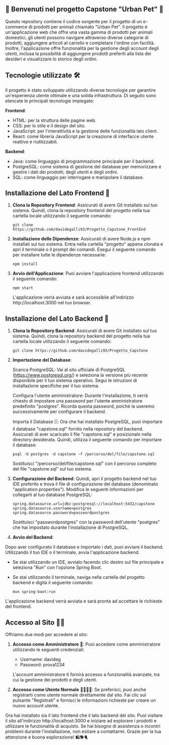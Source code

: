 ## 🐾 Benvenuti nel progetto Capstone "Urban Pet" 🐾

Questo repository contiene il codice sorgente per il progetto di un e-commerce di prodotti per animali chiamato "Urban Pet". 
Il progetto è un'applicazione web che offre una vasta gamma di prodotti per animali domestici, gli utenti possono navigare attraverso diverse categorie di prodotti, aggiungere articoli al carrello e completare l'ordine con facilità. 
Inoltre, l'applicazione offre funzionalità per la gestione degli account degli utenti, inclusa la possibilità di aggiungere prodotti preferiti alla lista dei desideri e visualizzare lo storico degli ordini.

## Tecnologie utilizzate 🛠️

Il progetto è stato sviluppato utilizzando diverse tecnologie per garantire un'esperienza utente ottimale e una solida infrastruttura. Di seguito sono elencate le principali tecnologie impiegate:

**Frontend**:

- HTML: per la struttura delle pagine web.
- CSS: per lo stile e il design del sito.
- JavaScript: per l'interattività e la gestione delle funzionalità lato client.
- React: come libreria JavaScript per la creazione di interfacce utente reattive e riutilizzabili.

**Backend**:

- Java: come linguaggio di programmazione principale per il backend.
- PostgreSQL: come sistema di gestione del database per memorizzare e gestire i dati dei prodotti, degli utenti e degli ordini.
- SQL: come linguaggio per interrogare e manipolare il database.

## Installazione del Lato Frontend 🚀

1. **Clona la Repository Frontend**: Assicurati di avere Git installato sul tuo sistema. Quindi, clona la repository frontend del progetto nella tua cartella locale utilizzando il seguente comando:

   ```
   git clone https://github.com/davidegalli93/Progetto_Capstone_FrontEnd
   ```

2. **Installazione delle Dipendenze**: Assicurati di avere Node.js e npm installati sul tuo sistema. Entra nella cartella "progetto" appena clonata e apri il terminale o il prompt dei comandi. Esegui il seguente comando per installare tutte le dipendenze necessarie:

   ```
   npm install
   ```

3. **Avvio dell'Applicazione**: Puoi avviare l'applicazione frontend utilizzando il seguente comando:

   ```
   npm start
   ```

   L'applicazione verrà avviata e sarà accessibile all'indirizzo http://localhost:3000 nel tuo browser.

## Installazione del Lato Backend 🔧

1. **Clona la Repository Backend**: Assicurati di avere Git installato sul tuo sistema. Quindi, clona la repository backend del progetto nella tua cartella locale utilizzando il seguente comando:

   ```
   git clone https://github.com/davidegalli93/Progetto_Capstone
   ```

2. **Importazione del Database**:

   Scarica PostgreSQL: Vai al sito ufficiale di PostgreSQL (https://www.postgresql.org/) e seleziona la versione più recente disponibile per il tuo sistema operativo. Segui le istruzioni di installazione specifiche per il tuo sistema.

   Configura l'utente amministratore: Durante l'installazione, ti verrà chiesto di impostare una password per l'utente amministratore predefinito "postgres". Ricorda questa password, poiché la useremo successivamente per configurare il backend.

   Importa il Database 🗄️: Ora che hai installato PostgreSQL, puoi importare il database "capstone.sql" fornito nella repository del backend. Assicurati di aver scaricato il file "capstone.sql" e posizionalo nella directory desiderata. Quindi, utilizza il seguente comando per importare il database:

   ```
   psql -U postgres -d capstone -f /percorso/del/file/capstone.sql
   ```

   Sostituisci "/percorso/del/file/capstone.sql" con il percorso completo del file "capstone.sql" sul tuo sistema.

3. **Configurazione del Backend**: Quindi, apri il progetto backend nel tuo IDE preferito e trova il file di configurazione del database (denominato "application.properties"). Modifica le seguenti informazioni per collegarti al tuo database PostgreSQL:

   ```
   spring.datasource.url=jdbc:postgresql://localhost:5432/capstone
   spring.datasource.username=postgres
   spring.datasource.password=passwordpostgres
   ```

   Sostituisci "passwordpostgres" con la password dell'utente "postgres" che hai impostato durante l'installazione di PostgreSQL.

4. **Avvio del Backend**:

 Dopo aver configurato il database e importato i dati, puoi avviare il backend. Utilizzando il tuo IDE o il terminale, avvia l'applicazione backend.

   - Se stai utilizzando un IDE, avvialo facendo clic destro sul file principale e seleziona "Run" con l'opzione Spring Boot.

   - Se stai utilizzando il terminale, naviga nella cartella del progetto backend e digita il seguente comando:

     ```
     mvn spring-boot:run
     ```

   L'applicazione backend verrà avviata e sarà pronta ad accettare le richieste del frontend.

## Accesso al Sito 🐶🐱

Offriamo due modi per accedere al sito:

1. **Accesso come Amministratore** 👑:
   Puoi accedere come amministratore utilizzando le seguenti credenziali:
   - Username: davideg
   - Password: prova1234

   L'account amministratore ti fornirà accesso a funzionalità avanzate, tra cui la gestione dei prodotti e degli utenti.

2. **Accesso come Utente Normale** 👨‍👩‍👦‍👦:
   Se preferisci, puoi anche registrarti come utente normale direttamente dal sito. Fai clic sul pulsante "Registrati" e fornisci le informazioni richieste per creare un nuovo account utente.

Ora hai installato sia il lato frontend che il lato backend del sito. Puoi visitare il sito all'indirizzo http://localhost:3000 e iniziare ad esplorare i prodotti e utilizzare le funzionalità di acquisto. 
Se hai bisogno di assistenza o incontri problemi durante l'installazione, non esitare a contattarmi. 
Grazie per la tua attenzione e buona esplorazione! 🛍️🐕🐈
